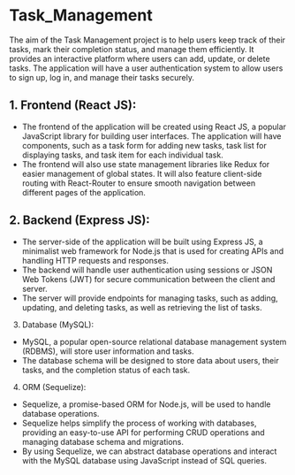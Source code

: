 # Task_Management
The aim of the Task Management project is to help users keep track of their tasks, mark their completion status, and manage them efficiently. It provides an interactive platform where users can add, update, or delete tasks. The application will have a user authentication system to allow users to sign up, log in, and manage their tasks securely.

## 1. Frontend (React JS):
- The frontend of the application will be created using React JS, a popular JavaScript library for building user interfaces. The application will have components, such as a task form for adding new tasks, task list for displaying tasks, and task item for each individual task.
- The frontend will also use state management libraries like Redux for easier management of global states. It will also feature client-side routing with React-Router to ensure smooth navigation between different pages of the application.

## 2. Backend (Express JS):
- The server-side of the application will be built using Express JS, a minimalist web framework for Node.js that is used for creating APIs and handling HTTP requests and responses.
- The backend will handle user authentication using sessions or JSON Web Tokens (JWT) for secure communication between the client and server.
- The server will provide endpoints for managing tasks, such as adding, updating, and deleting tasks, as well as retrieving the list of tasks.

3. Database (MySQL):
- MySQL, a popular open-source relational database management system (RDBMS), will store user information and tasks.
- The database schema will be designed to store data about users, their tasks, and the completion status of each task.

4. ORM (Sequelize):
- Sequelize, a promise-based ORM for Node.js, will be used to handle database operations.
- Sequelize helps simplify the process of working with databases, providing an easy-to-use API for performing CRUD operations and managing database schema and migrations.
- By using Sequelize, we can abstract database operations and interact with the MySQL database using JavaScript instead of SQL queries.

